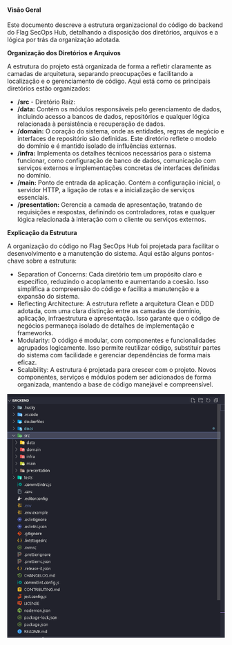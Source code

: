 #### Visão Geral

Este documento descreve a estrutura organizacional do código do backend do Flag SecOps Hub, detalhando a disposição dos diretórios, arquivos e a lógica por trás da organização adotada.

**Organização dos Diretórios e Arquivos**

A estrutura do projeto está organizada de forma a refletir claramente as camadas de arquitetura, separando preocupações e facilitando a localização e o gerenciamento de código. Aqui está como os principais diretórios estão organizados:

- **/src** - Diretório Raiz:
- **/data:** Contém os módulos responsáveis pelo gerenciamento de dados, incluindo acesso a bancos de dados, repositórios e qualquer lógica relacionada à persistência e recuperação de dados.
- **/domain:** O coração do sistema, onde as entidades, regras de negócio e interfaces de repositório são definidas. Este diretório reflete o modelo do domínio e é mantido isolado de influências externas.
- **/infra:** Implementa os detalhes técnicos necessários para o sistema funcionar, como configuração de banco de dados, comunicação com serviços externos e implementações concretas de interfaces definidas no domínio.
- **/main:** Ponto de entrada da aplicação. Contém a configuração inicial, o servidor HTTP, a ligação de rotas e a inicialização de serviços essenciais.
- **/presentation:** Gerencia a camada de apresentação, tratando de requisições e respostas, definindo os controladores, rotas e qualquer lógica relacionada à interação com o cliente ou serviços externos.

**Explicação da Estrutura**

A organização do código no Flag SecOps Hub foi projetada para facilitar o desenvolvimento e a manutenção do sistema. Aqui estão alguns pontos-chave sobre a estrutura:

- Separation of Concerns: Cada diretório tem um propósito claro e específico, reduzindo o acoplamento e aumentando a coesão. Isso simplifica a compreensão do código e facilita a manutenção e a expansão do sistema.
- Reflecting Architecture: A estrutura reflete a arquitetura Clean e DDD adotada, com uma clara distinção entre as camadas de domínio, aplicação, infraestrutura e apresentação. Isso garante que o código de negócios permaneça isolado de detalhes de implementação e frameworks.
- Modularity: O código é modular, com componentes e funcionalidades agrupados logicamente. Isso permite reutilizar código, substituir partes do sistema com facilidade e gerenciar dependências de forma mais eficaz.
- Scalability: A estrutura é projetada para crescer com o projeto. Novos componentes, serviços e módulos podem ser adicionados de forma organizada, mantendo a base de código manejável e compreensível.

![estrutura](../images/estrutura.png)
